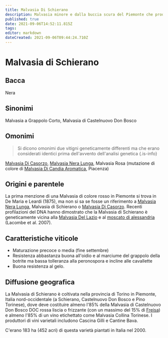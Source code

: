 ```yaml
---
title: Malvasia Di Schierano
description: Malvasia minore e dalla buccia scura del Piemonte che produce rossi dolci leggermente aromatici.
published: true
date: 2021-09-06T14:52:11.815Z
tags: 
editor: markdown
dateCreated: 2021-09-06T09:44:24.710Z
---
```


# Malvasia di Schierano

## Bacca
Nera

## Sinonimi
Malvasia a Grappolo Corto, Malvasia di Castelnuovo Don Bosco

## Omonimi
> Si dicono omonimi due vitigni geneticamente differenti ma che erano considerati identici prima dell'avvento dell'analisi genetica
{.is-info}

[Malvasia Di Casorzo](/vitigni/bacca-bianca/malvasia-di-casorzo), [Malvasia Nera Lunga](/vitigni/bacca-nera/malvasia-nera-lunga), Malvasia Rosa (mutazione di colore di [Malvasia Di Candia Aromatica](/vitigni/bacca-bianca/malvasia-di-candia-aromatica), Piacenza)

## Origini e parentele
La prima menzione di una Malvasia di colore rosso in Piemonte si trova in De Maria e Leardi (1875), ma non si sa se fosse un riferimento a [Malvasia Nera Lunga](/vitigni/bacca-nera/malvasia-nera-lunga), Malvasia di Schierano o [Malvasia Di Casorzo](/vitigni/bacca-bianca/malvasia-di-casorzo). Recenti profilazioni del DNA hanno dimostrato che la Malvasia di Schierano è geneticamente vicina alla [Malvasia Del Lazio](/vitigni/bacca-bianca/malvasia-del-lazio) e al [moscato di alessandria](/vitigni/bacca-bianca/moscato-di-alessandria) (Lacombe et al. 2007).

## Caratteristiche viticole

- Maturazione precoce o media (fine settembre)
- Resistenza abbastanza buona all'oidio e al marciume del grappolo della botrite ma bassa tolleranza alla peronospora e incline alle cavallette
- Buona resistenza al gelo.

## Diffusione geografica

La Malvasia di Schierano è coltivata nella provincia di Torino in Piemonte, Italia nord-occidentale (a Schierano, Castelnuovo Don Bosco e Pino Torinese), dove deve costituire almeno l'85% della Malvasia di Castelnuovo Don Bosco DOC rossa liscia o frizzante (con un massimo del 15% di [Freisa](/vitigni/bacca-nera/freisa)) e almeno l'85% di un vino etichettato come Malvasia Collina Torinese. I produttori di vini varietali includono Cascina Gilli e Cantine Bava.

C'erano 183 ha (452 acri) di questa varietà piantati in Italia nel 2000.